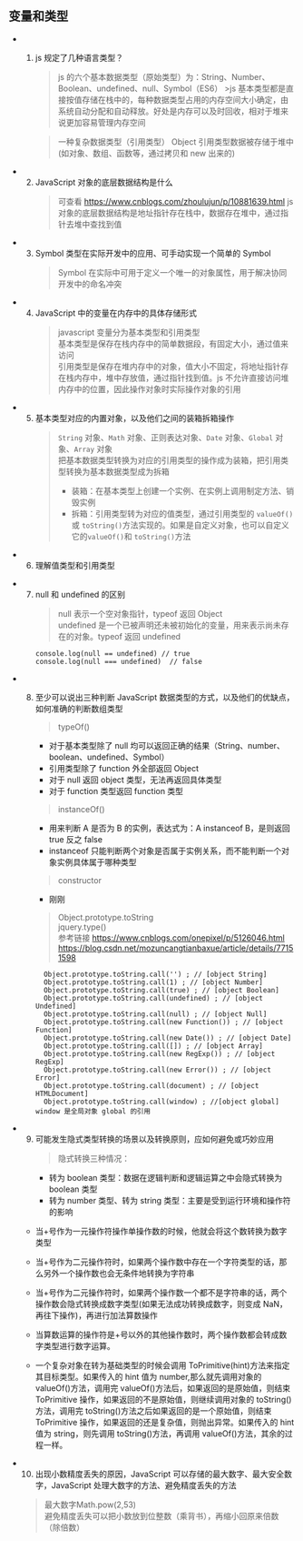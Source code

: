 ## 变量和类型

- 1.  js 规定了几种语言类型？

      > js 的六个基本数据类型（原始类型）为：String、Number、Boolean、undefined、null、Symbol（ES6） >js 基本类型都是直接按值存储在栈中的，每种数据类型占用的内存空间大小确定，由系统自动分配和自动释放。好处是内存可以及时回收，相对于堆来说更加容易管理内存空间

      > 一种复杂数据类型（引用类型） Object
      > 引用类型数据被存储于堆中(如对象、数组、函数等，通过拷贝和 new 出来的)

- 2. JavaScript 对象的底层数据结构是什么
     > 可查看 https://www.cnblogs.com/zhoulujun/p/10881639.html
     > js 对象的底层数据结构是地址指针存在栈中，数据存在堆中，通过指针去堆中查找到值
- 3. Symbol 类型在实际开发中的应用、可手动实现一个简单的 Symbol
     > Symbol 在实际中可用于定义一个唯一的对象属性，用于解决协同开发中的命名冲突
- 4. JavaScript 中的变量在内存中的具体存储形式
     > javascript 变量分为基本类型和引用类型  
     > 基本类型是保存在栈内存中的简单数据段，有固定大小，通过值来访问  
     > 引用类型是保存在堆内存中的对象，值大小不固定，将地址指针存在栈内存中，堆中存放值，通过指针找到值。js 不允许直接访问堆内存中的位置，因此操作对象时实际操作对象的引用
- 5. 基本类型对应的内置对象，以及他们之间的装箱拆箱操作
     > `String` 对象、`Math` 对象、正则表达对象、`Date` 对象、`Global` 对象、`Array` 对象  
     > 把基本数据类型转换为对应的引用类型的操作成为装箱，把引用类型转换为基本数据类型成为拆箱
     >
     > - 装箱：在基本类型上创建一个实例、在实例上调用制定方法、销毁实例
     > - 拆箱：引用类型转为对应的值类型，通过引用类型的 `valueOf()`或 `toString()`方法实现的。如果是自定义对象，也可以自定义它的`valueOf()`和 `toString()`方法
- 6. 理解值类型和引用类型
     >
- 7. null 和 undefined 的区别
     > null 表示一个空对象指针，typeof 返回 Object  
     > undefined 是一个已被声明还未被初始化的变量，用来表示尚未存在的对象。typeof 返回 undefined
     ```
     console.log(null == undefined) // true
     console.log(null === undefined)  // false
     ```

- 8.  至少可以说出三种判断 JavaScript 数据类型的方式，以及他们的优缺点，如何准确的判断数组类型

      > typeOf()

      - 对于基本类型除了 null 均可以返回正确的结果（String、number、boolean、undefined、Symbol）
      - 引用类型除了 function 外全部返回 Object
      - 对于 null 返回 object 类型，无法再返回具体类型
      - 对于 function 类型返回 function 类型

      > instanceOf()

      - 用来判断 A 是否为 B 的实例，表达式为：A instanceof B，是则返回 true 反之 false
      - instanceof 只能判断两个对象是否属于实例关系，而不能判断一个对象实例具体属于哪种类型

      > constructor

      - 刚刚

      > Object.prototype.toString  
      > jquery.type()  
      > 参考链接 https://www.cnblogs.com/onepixel/p/5126046.html  
      > https://blog.csdn.net/mozuncangtianbaxue/article/details/77151598

            Object.prototype.toString.call('') ; // [object String]
            Object.prototype.toString.call(1) ; // [object Number]
            Object.prototype.toString.call(true) ; // [object Boolean]
            Object.prototype.toString.call(undefined) ; // [object Undefined]
            Object.prototype.toString.call(null) ; // [object Null]
            Object.prototype.toString.call(new Function()) ; // [object Function]
            Object.prototype.toString.call(new Date()) ; // [object Date]
            Object.prototype.toString.call([]) ; // [object Array]
            Object.prototype.toString.call(new RegExp()) ; // [object RegExp]
            Object.prototype.toString.call(new Error()) ; // [object Error]
            Object.prototype.toString.call(document) ; // [object HTMLDocument]
            Object.prototype.toString.call(window) ; //[object global] window 是全局对象 global 的引用

- 9. 可能发生隐式类型转换的场景以及转换原则，应如何避免或巧妙应用
     > 隐式转换三种情况：
     - 转为 boolean 类型：数据在逻辑判断和逻辑运算之中会隐式转换为 boolean 类型
     - 转为 number 类型、转为 string 类型：主要是受到运行环境和操作符的影响
  - 当+号作为一元操作符操作单操作数的时候，他就会将这个数转换为数字类型
  - 当+号作为二元操作符时，如果两个操作数中存在一个字符类型的话，那么另外一个操作数也会无条件地转换为字符串
  - 当+号作为二元操作符时，如果两个操作数一个都不是字符串的话，两个操作数会隐式转换成数字类型(如果无法成功转换成数字，则变成 NaN，再往下操作)，再进行加法算数操作
  - 当算数运算的操作符是+号以外的其他操作数时，两个操作数都会转成数字类型进行数字运算。
  
  - 一个复杂对象在转为基础类型的时候会调用 ToPrimitive(hint)方法来指定其目标类型。如果传入的 hint 值为 number,那么就先调用对象的 valueOf()方法，调用完 valueOf()方法后，如果返回的是原始值，则结束 ToPrimitive 操作，如果返回的不是原始值，则继续调用对象的 toString()方法，调用完 toString()方法之后如果返回的是一个原始值，则结束 ToPrimitive 操作，如果返回的还是复杂值，则抛出异常。如果传入的 hint 值为 string，则先调用 toString()方法，再调用 valueOf()方法，其余的过程一样。
- 10. 出现小数精度丢失的原因，JavaScript 可以存储的最大数字、最大安全数字，JavaScript 处理大数字的方法、避免精度丢失的方法
  > 最大数字Math.pow(2,53)  
  > 避免精度丢失可以把小数放到位整数（乘背书），再缩小回原来倍数（除倍数）
```

```
